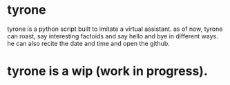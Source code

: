 # tyrone

tyrone is a python script built to imitate a virtual assistant.
as of now, tyrone can roast, say interesting factoids and say hello and bye in different ways.
he can also recite the date and time and open the github. 

# tyrone is a wip (work in progress).
